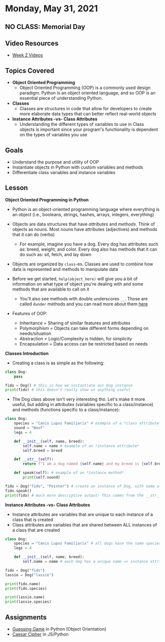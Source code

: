 # Monday, May 31, 2021

## NO CLASS: Memorial Day

## Video Resources
- [Week 2 Videos](https://youtube.com/playlist?list=PLu0CiQ7bzwES8m-g8iDSMPYerX1elJL5l)

## Topics Covered
- **Object Oriented Programming**
  - Object Oriented Programming (OOP) is a commonly used design paradigm. Python is an object oriented language, and so OOP is an essential piece of understanding Python.
- **Classes**
  - Classes are structures in code that allow for developers to create more elaborate data types that can better reflect real-world objects
- **Instance Attributes -vs- Class Attributes**
  - Understanding the different types of variables to use in Class objects is important since your program's functionality is dependent on the types of variables you use

## Goals
- Understand the purpose and utility of OOP
- Instantiate objects in Python with custom variables and methods
- Differentiate class variables and instance variables

## Lesson
**Object Oriented Programming in Python**
- Python is an object-oriented programming language where everything is an object (i.e., booleans, strings, hashes, arrays, integers, everything)
- Objects are data structures that have *attributes* and *methods*. Think of objects as nouns. Most nouns have attributes (adjectives) and methods that it can do (verbs)
  - For example, imagine you have a dog. Every dog has attributes such as: breed, weight, and color. Every dog also has methods that it can do such as: sit, fetch, and lay down
- Objects are organized by `class`-es. Classes are used to combine how data is represented and methods to manipulate data
- Before we get started, `help(object_here)` will give you a bit of information on what type of object you're dealing with and some methods that are available to call on it
  - You'll also see methods with double underscores `__`. Those are called `dunder` methods and you can read more about them [here](https://www.python-course.eu/python3_magic_methods.php)

- Features of OOP:
  - Inheritance = Sharing of similar features and attributes
  - Polymorphism = Objects can take different forms depending on needs/situation
  - Abstraction = Logic/Complexity is hidden, for simplicity
  - Encapsulation = Data access can be restricted based on needs

**Classes Introduction**
- Creating a class is as simple as the following:
```python
class Dog:
    pass

fido = Dog() # this is how we instantiate our Dog instance
print(fido) # this doesn't really show us anything useful
```

- The Dog class above isn't very interesting tho. Let's make it more useful, but adding in attributes (variables specific to a class/instance) and methods (functions specific to a class/instance):
```python
class Dog:
    species = "Canis Lupus Familiaris" # example of a *class attribute*
    sound = "Woof"
    legs = 4

    def __init__(self, name, breed):
        self.name = name # example of an *instance attribute*
        self.breed = breed

    def __str__(self):
        return f"I am a dog named {self.name} and my breed is {self.breed}. I have {self.legs} legs and I say {self.sound}!"

    def speak(self): # example of an *instance method*
        print(self.sound)

fido = Dog("fido", "Pointer") # create an instance of Dog, with some attributes
fido.speak()
print(fido) # much more descriptive output! This comes from the __str__() instance method
```

**Instance Attributes -vs- Class Attributes**
- Instance attributes are variables that are unique to each instance of a class that is created
- Class attributes are variables that are shared between ALL instances of a class that are created

```python
class Dog:
    species = "Canis Lupus Familiaris" # all dogs have the same species type => class attribute
    legs = 4

    def __init__(self, name, breed):
        self.name = name # each dog has a unique name => instance attribute

fido = Dog("fido")
lassie = Dog("lassie")

print(fido.name)
print(fido.species)

print(lassie.name)
print(lassie.species)
```

## Assignments
- [Guessing Game](https://github.com/oscarplatoon/guessing-game) in Python (Object Orientation)
- [Caesar Cipher](https://github.com/oscarplatoon/caesar-cipher) in JS/Python


